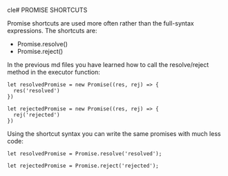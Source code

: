 cle# PROMISE SHORTCUTS

Promise shortcuts are used more often rather than the full-syntax expressions. The shortcuts are:

- Promise.resolve()
- Promise.reject()

In the previous md files you have learned how to call the resolve/reject method in the executor function:

```JS
let resolvedPromise = new Promise((res, rej) => {
  res('resolved')
})

let rejectedPromise = new Promise((res, rej) => {
  rej('rejected')
})
```

Using the shortcut syntax you can write the same promises with much less code:

```JS
let resolvedPromise = Promise.resolve('resolved');

let rejectedPromise = Promise.reject('rejected');
```
